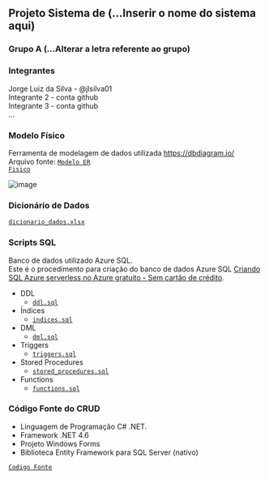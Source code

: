 ## Projeto Sistema de (...Inserir o nome do sistema aqui)

### Grupo A (...Alterar a letra referente ao grupo)

### Integrantes
Jorge Luiz da Silva - @jlsilva01<br>
Integrante 2 - conta github<br>
Integrante 3 - conta github<br>
...

### Modelo Físico
Ferramenta de modelagem de dados utilizada https://dbdiagram.io/<br>
Arquivo fonte: <code>[Modelo ER Fisico](https://dbdiagram.io/d/6561325e3be1495787b1c71a)</code><br>

![image](https://github.com/jlsilva01/projeto_final_bd2_satc_2023/assets/484662/1fefa9fd-868c-4209-8cc5-d32cd73fa46d)

  
### Dicionário de Dados
<code>[dicionario_dados.xlsx](dicionario_dados/template1.xlsx)</code>

### Scripts SQL
Banco de dados utilizado Azure SQL.<br>
Este é o procedimento para criação do banco de dados Azure SQL [Criando SQL Azure serverless no Azure gratuito - Sem cartão de crédito](https://github.com/jlsilva01/sql-azure-satc).

+ DDL
  +  <code>[ddl.sql](scripts_sql/ddl.sql)</code>
+ Índices
  +  <code>[indices.sql](scripts_sql/indices.sql)</code>
+ DML
  +  <code>[dml.sql](scripts_sql/dml.sql)</code>
+ Triggers
  +  <code>[triggers.sql](scripts_sql/triggers.sql)</code>
+ Stored Procedures
  +  <code>[stored_procedures.sql](scripts_sql/stored_procedures.sql)</code>
+ Functions
  +  <code>[functions.sql](scripts_sql/functions.sql)</code>

### Código Fonte do CRUD
- Linguagem de Programação C# .NET.<br>
- Framework .NET 4.6
- Projeto Windows Forms
- Biblioteca Entity Framework para SQL Server (nativo)

<code>[Codigo Fonte](fonte/)</code>
